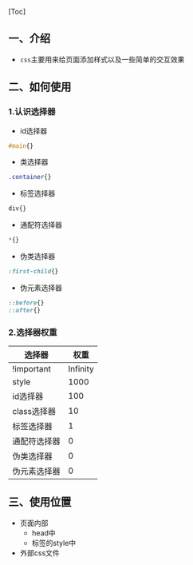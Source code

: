 [Toc]
## 一、介绍
* `css`主要用来给页面添加样式以及一些简单的交互效果
## 二、如何使用
### 1.认识选择器
* id选择器
```css
#main{}
```
* 类选择器
```css
.container{}
```
* 标签选择器
```css
div{}
```
* 通配符选择器
```css
*{}
```
* 伪类选择器
```css
:first-child{}
```
* 伪元素选择器
```css
::before{}
::after{}
```
### 2.选择器权重
|   选择器   | 权重     |
| ---- | ---- |
|   !important   | Infinity     |
|     style | 1000     |
|id选择器| 100     |
|class选择器| 10     |
|标签选择器|   1  |
|通配符选择器|0      |
|伪类选择器|0|
|伪元素选择器|0|


## 三、使用位置
* 页面内部
  * head中
  * 标签的style中
* 外部css文件




